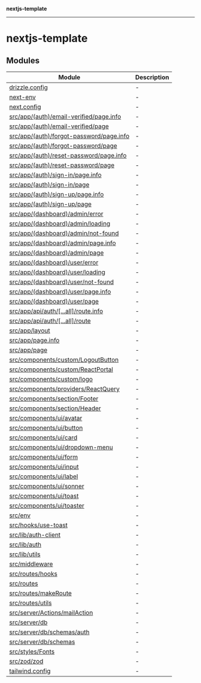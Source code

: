 **nextjs-template**

---

# nextjs-template

## Modules

| Module                                                                                    | Description |
| ----------------------------------------------------------------------------------------- | ----------- |
| [drizzle.config](drizzle.config.md)                                                       | -           |
| [next-env](next-env.md)                                                                   | -           |
| [next.config](next.config.md)                                                             | -           |
| [src/app/(auth)/email-verified/page.info](<src.app.(auth).email-verified.page.info.md>)   | -           |
| [src/app/(auth)/email-verified/page](<src.app.(auth).email-verified.page.md>)             | -           |
| [src/app/(auth)/forgot-password/page.info](<src.app.(auth).forgot-password.page.info.md>) | -           |
| [src/app/(auth)/forgot-password/page](<src.app.(auth).forgot-password.page.md>)           | -           |
| [src/app/(auth)/reset-password/page.info](<src.app.(auth).reset-password.page.info.md>)   | -           |
| [src/app/(auth)/reset-password/page](<src.app.(auth).reset-password.page.md>)             | -           |
| [src/app/(auth)/sign-in/page.info](<src.app.(auth).sign-in.page.info.md>)                 | -           |
| [src/app/(auth)/sign-in/page](<src.app.(auth).sign-in.page.md>)                           | -           |
| [src/app/(auth)/sign-up/page.info](<src.app.(auth).sign-up.page.info.md>)                 | -           |
| [src/app/(auth)/sign-up/page](<src.app.(auth).sign-up.page.md>)                           | -           |
| [src/app/(dashboard)/admin/error](<src.app.(dashboard).admin.error.md>)                   | -           |
| [src/app/(dashboard)/admin/loading](<src.app.(dashboard).admin.loading.md>)               | -           |
| [src/app/(dashboard)/admin/not-found](<src.app.(dashboard).admin.not-found.md>)           | -           |
| [src/app/(dashboard)/admin/page.info](<src.app.(dashboard).admin.page.info.md>)           | -           |
| [src/app/(dashboard)/admin/page](<src.app.(dashboard).admin.page.md>)                     | -           |
| [src/app/(dashboard)/user/error](<src.app.(dashboard).user.error.md>)                     | -           |
| [src/app/(dashboard)/user/loading](<src.app.(dashboard).user.loading.md>)                 | -           |
| [src/app/(dashboard)/user/not-found](<src.app.(dashboard).user.not-found.md>)             | -           |
| [src/app/(dashboard)/user/page.info](<src.app.(dashboard).user.page.info.md>)             | -           |
| [src/app/(dashboard)/user/page](<src.app.(dashboard).user.page.md>)                       | -           |
| [src/app/api/auth/\[...all\]/route.info](src.app.api.auth.%5B...all%5D.route.info.md)     | -           |
| [src/app/api/auth/\[...all\]/route](src.app.api.auth.%5B...all%5D.route.md)               | -           |
| [src/app/layout](src.app.layout.md)                                                       | -           |
| [src/app/page.info](src.app.page.info.md)                                                 | -           |
| [src/app/page](src.app.page.md)                                                           | -           |
| [src/components/custom/LogoutButton](src.components.custom.LogoutButton.md)               | -           |
| [src/components/custom/ReactPortal](src.components.custom.ReactPortal.md)                 | -           |
| [src/components/custom/logo](src.components.custom.logo.md)                               | -           |
| [src/components/providers/ReactQuery](src.components.providers.ReactQuery.md)             | -           |
| [src/components/section/Footer](src.components.section.Footer.md)                         | -           |
| [src/components/section/Header](src.components.section.Header.md)                         | -           |
| [src/components/ui/avatar](src.components.ui.avatar.md)                                   | -           |
| [src/components/ui/button](src.components.ui.button.md)                                   | -           |
| [src/components/ui/card](src.components.ui.card.md)                                       | -           |
| [src/components/ui/dropdown-menu](src.components.ui.dropdown-menu.md)                     | -           |
| [src/components/ui/form](src.components.ui.form.md)                                       | -           |
| [src/components/ui/input](src.components.ui.input.md)                                     | -           |
| [src/components/ui/label](src.components.ui.label.md)                                     | -           |
| [src/components/ui/sonner](src.components.ui.sonner.md)                                   | -           |
| [src/components/ui/toast](src.components.ui.toast.md)                                     | -           |
| [src/components/ui/toaster](src.components.ui.toaster.md)                                 | -           |
| [src/env](src.env.md)                                                                     | -           |
| [src/hooks/use-toast](src.hooks.use-toast.md)                                             | -           |
| [src/lib/auth-client](src.lib.auth-client.md)                                             | -           |
| [src/lib/auth](src.lib.auth.md)                                                           | -           |
| [src/lib/utils](src.lib.utils.md)                                                         | -           |
| [src/middleware](src.middleware.md)                                                       | -           |
| [src/routes/hooks](src.routes.hooks.md)                                                   | -           |
| [src/routes](src.routes.md)                                                               | -           |
| [src/routes/makeRoute](src.routes.makeRoute.md)                                           | -           |
| [src/routes/utils](src.routes.utils.md)                                                   | -           |
| [src/server/Actions/mailAction](src.server.Actions.mailAction.md)                         | -           |
| [src/server/db](src.server.db.md)                                                         | -           |
| [src/server/db/schemas/auth](src.server.db.schemas.auth.md)                               | -           |
| [src/server/db/schemas](src.server.db.schemas.md)                                         | -           |
| [src/styles/Fonts](src.styles.Fonts.md)                                                   | -           |
| [src/zod/zod](src.zod.zod.md)                                                             | -           |
| [tailwind.config](tailwind.config.md)                                                     | -           |

